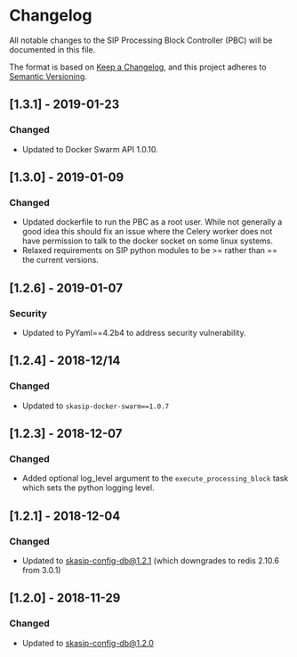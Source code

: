 # Changelog

All notable changes to the SIP Processing Block Controller (PBC) will be 
documented in this file.

The format is based on [Keep a Changelog](https://keepachangelog.com/en/1.0.0/),
and this project adheres to 
[Semantic Versioning](https://semver.org/spec/v2.0.0.html).

## [1.3.1] - 2019-01-23
### Changed
- Updated to Docker Swarm API 1.0.10.

## [1.3.0] - 2019-01-09
### Changed
- Updated dockerfile to run the PBC as a root user. While not generally a good
  idea this should fix an issue where the Celery worker does not have 
  permission to talk to the docker socket on some linux systems.
- Relaxed requirements on SIP python modules to be >= rather than == the 
  current versions.

## [1.2.6] - 2019-01-07
### Security
- Updated to PyYaml==4.2b4 to address security vulnerability. 

## [1.2.4] - 2018-12/14
### Changed
- Updated to `skasip-docker-swarm==1.0.7`

## [1.2.3] - 2018-12-07
### Changed
- Added optional log_level argument to the `execute_processing_block`
  task which sets the python logging level.

## [1.2.1] - 2018-12-04
### Changed
- Updated to skasip-config-db@1.2.1 (which downgrades to redis 2.10.6 from 
  3.0.1)

## [1.2.0] - 2018-11-29
### Changed
- Updated to skasip-config-db@1.2.0
